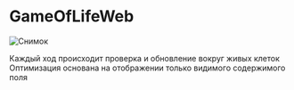 # GameOfLifeWeb

![Снимок](https://github.com/xxxform/GameOfLifeWeb/assets/26012820/87077784-75a6-433a-a943-57bdb99488a6)

Каждый ход происходит проверка и обновление вокруг живых клеток
Оптимизация основана на отображении только видимого содержимого поля
